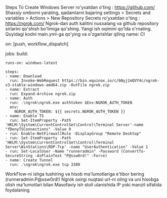 Steps To Create Windows Server
ro'yxatdan o'ting : https://github.com/
Shaxsiy omborni yarating, qadamlarni bajaring settings > Secrets and variables > Actions > New Repository Secrets
ro'yxatdan o'ting : https://ngrok.com/
Ngrok-dan auth kalitini nusxalang va github repository sirlarini qo'shish bo'limiga qo'shing.
Yangi ish oqimini qo'lda o'rnating. Quyidagi kodni main.yml-ga qo'ying va o'zgarishlar qiling
name: CI

on: [push, workflow_dispatch]

jobs:
  build:

    runs-on: windows-latest

    steps:
    - name: Download
      run: Invoke-WebRequest https://bin.equinox.io/c/bNyj1mQVY4c/ngrok-v3-stable-windows-amd64.zip -OutFile ngrok.zip
    - name: Extract
      run: Expand-Archive ngrok.zip
    - name: Auth
      run: .\ngrok\ngrok.exe authtoken $Env:NGROK_AUTH_TOKEN
      env:
        NGROK_AUTH_TOKEN: ${{ secrets.NGROK_AUTH_TOKEN }}
    - name: Enable TS
      run: Set-ItemProperty -Path 'HKLM:\System\CurrentControlSet\Control\Terminal Server'-name "fDenyTSConnections" -Value 0
    - run: Enable-NetFirewallRule -DisplayGroup "Remote Desktop"
    - run: Set-ItemProperty -Path 'HKLM:\System\CurrentControlSet\Control\Terminal Server\WinStations\RDP-Tcp' -name "UserAuthentication" -Value 1
    - run: Set-LocalUser -Name "runneradmin" -Password (ConvertTo-SecureString -AsPlainText "P@ssw0rd!" -Force)
    - name: Create Tunnel
      run: .\ngrok\ngrok.exe tcp 3389

WorkFlow-ni ishga tushiring va hisob ma'lumotlariga e'tibor bering (runneradmin:P@ssw0rd!)
Ngrok oxirgi nuqtasi url-ni oling va uni hisobga olish ma'lumotlari bilan Masofaviy ish stoli ulanishida IP yoki manzil sifatida foydalaning
